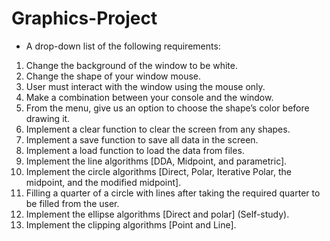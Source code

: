 # Graphics-Project
- A drop-down list of the following requirements: 
1.  Change the background of the window to be white. 
2. Change the shape of your window mouse. 
3. User must interact with the window using the mouse only. 
4. Make a combination between your console and the window. 
5. From the menu, give us an option to choose the shape’s color before drawing it. 
6. Implement a clear function to clear the screen from any shapes. 
7. Implement a save function to save all data in the screen. 
8. Implement a load function to load the data from files. 
9. Implement the line algorithms [DDA, Midpoint, and parametric]. 
10. Implement the circle algorithms [Direct, Polar, Iterative Polar, the midpoint, and the modified midpoint]. 
11. Filling a quarter of a circle with lines after taking the required quarter to be filled from the user. 
12. Implement the ellipse algorithms [Direct and polar] (Self-study). 
13. Implement the clipping algorithms [Point and Line]. 

